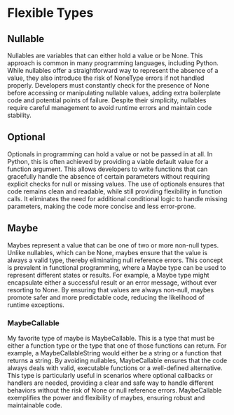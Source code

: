 # Flexible Types

## Nullable
Nullables are variables that can either hold a value or be None. This approach is common in many programming languages, including Python. While nullables offer a straightforward way to represent the absence of a value, they also introduce the risk of NoneType errors if not handled properly. Developers must constantly check for the presence of None before accessing or manipulating nullable values, adding extra boilerplate code and potential points of failure. Despite their simplicity, nullables require careful management to avoid runtime errors and maintain code stability.

## Optional
Optionals in programming can hold a value or not be passed in at all. In Python, this is often achieved by providing a viable default value for a function argument. This allows developers to write functions that can gracefully handle the absence of certain parameters without requiring explicit checks for null or missing values. The use of optionals ensures that code remains clean and readable, while still providing flexibility in function calls. It eliminates the need for additional conditional logic to handle missing parameters, making the code more concise and less error-prone.

## Maybe
Maybes represent a value that can be one of two or more non-null types. Unlike nullables, which can be None, maybes ensure that the value is always a valid type, thereby eliminating null reference errors. This concept is prevalent in functional programming, where a Maybe type can be used to represent different states or results. For example, a Maybe type might encapsulate either a successful result or an error message, without ever resorting to None. By ensuring that values are always non-null, maybes promote safer and more predictable code, reducing the likelihood of runtime exceptions.

### MaybeCallable
My favorite type of maybe is MaybeCallable. This is a type that must be either a function type or the type that one of those functions can return. For example, a MaybeCallableString would either be a string or a function that returns a string. By avoiding nullables, MaybeCallable ensures that the code always deals with valid, executable functions or a well-defined alternative. This type is particularly useful in scenarios where optional callbacks or handlers are needed, providing a clear and safe way to handle different behaviors without the risk of None or null reference errors. MaybeCallable exemplifies the power and flexibility of maybes, ensuring robust and maintainable code.
